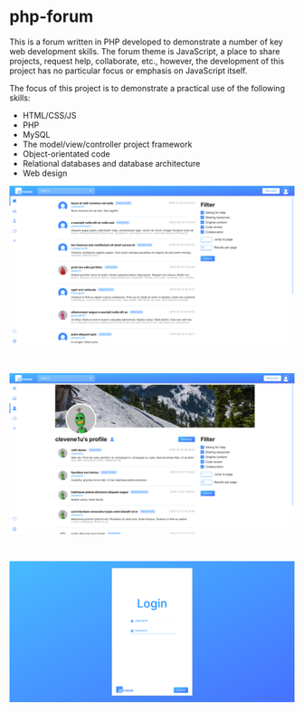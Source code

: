# php-forum

This is a forum written in PHP developed to demonstrate a number of key web development skills. The forum theme is JavaScript, a place to share projects, request help, collaborate, etc., however, the development of this project has no particular focus or emphasis on JavaScript itself. 

The focus of this project is to demonstrate a practical use of the following skills:
* HTML/CSS/JS
* PHP
* MySQL
* The model/view/controller project framework
* Object-orientated code
* Relational databases and database architecture
* Web design

<kbd>
    <img src="https://raw.githubusercontent.com/barjoco/php-forum/master/preview.png">
</kbd>

&nbsp;

<kbd>
    <img src="https://raw.githubusercontent.com/barjoco/php-forum/master/preview2.png">
</kbd>

&nbsp;

<kbd>
    <img src="https://raw.githubusercontent.com/barjoco/php-forum/master/preview3.png">
</kbd>

